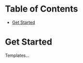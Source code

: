 Table of Contents
=================

<!-- TOC START min:1 max:3 link:true asterisk:false update:true -->
- [Get Started](#get-started)
<!-- TOC END -->

# Get Started

Templates...
